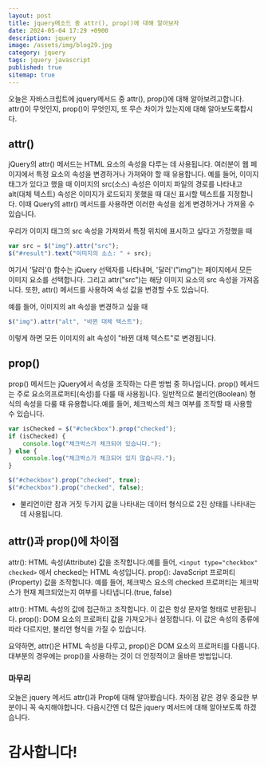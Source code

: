 ```yaml
---
layout: post
title: jquery메소드 중 attr(), prop()에 대해 알아보자
date: 2024-05-04 17:29 +0900
description: jquery
image: /assets/img/blog29.jpg
category: jquery 
tags: jquery javascript
published: true
sitemap: true
---
```


오늘은 자바스크립트에 jquery메서드 중 attr(), prop()에 대해 알아보려고합니다.   
attr()이 무엇인지, prop()이 무엇인지, 또 무슨 차이가 있는지에 대해 알아보도록합시다.

## attr()
jQuery의 attr() 메서드는 HTML 요소의 속성을 다루는 데 사용됩니다. 여러분이 웹 페이지에서 특정 요소의 속성을 변경하거나 가져와야 할 때 유용합니다.
예를 들어, 이미지 태그가 있다고 했을 때 이미지의 src(소스) 속성은 이미지 파일의 경로를 나타내고 alt(대체 텍스트) 속성은 이미지가 로드되지 못했을 때 대신 표시할 텍스트를 지정합니다. 이때 Query의 attr() 메서드를 사용하면 이러한 속성을 쉽게 변경하거나 가져올 수 있습니다.

우리가 이미지 태그의 src 속성을 가져와서 특정 위치에 표시하고 싶다고 가정했을 때
````javascript
var src = $("img").attr("src");
$("#result").text("이미지의 소스: " + src);
````

여기서 '달러'() 함수는 jQuery 선택자를 나타내며, '달러'("img")는 페이지에서 모든 이미지 요소를 선택합니다. 그리고 attr("src")는 해당 이미지 요소의 src 속성을 가져옵니다. 또한, attr() 메서드를 사용하여 속성 값을 변경할 수도 있습니다.

예를 들어, 이미지의 alt 속성을 변경하고 싶을 때
````javascript
$("img").attr("alt", "바뀐 대체 텍스트");
````
이렇게 하면 모든 이미지의 alt 속성이 "바뀐 대체 텍스트"로 변경됩니다.


## prop()
prop() 메서드는 jQuery에서 속성을 조작하는 다른 방법 중 하나입니다. prop() 메서드는 주로 요소의프로퍼티(속성)를 다룰 때 사용됩니다. 일반적으로 불리언(Boolean) 형식의 속성을 다룰 때 유용합니다.예를 들어, 체크박스의 체크 여부를 조작할 때 사용할 수 있습니다.
````javascript
var isChecked = $("#checkbox").prop("checked");
if (isChecked) {
    console.log("체크박스가 체크되어 있습니다.");
} else {
    console.log("체크박스가 체크되어 있지 않습니다.");
}

$("#checkbox").prop("checked", true);
$("#checkbox").prop("checked", false);
````
* 불리언이란 참과 거짓 두가지 값을 나타내는 데이터 형식으로 2진 상태를 나타내는데 사용됩니다.

## attr()과 prop()에 차이점
attr(): HTML 속성(Attribute) 값을 조작합니다.예를 들어, ````<input type="checkbox" checked>```` 에서 checked는 HTML 속성입니다.
prop(): JavaScript 프로퍼티(Property) 값을 조작합니다. 예를 들어, 체크박스 요소의 checked 프로퍼티는 체크박스가 현재 체크되었는지 여부를 나타냅니다.(true, false)


attr(): HTML 속성의 값에 접근하고 조작합니다. 이 값은 항상 문자열 형태로 반환됩니다.
prop(): DOM 요소의 프로퍼티 값을 가져오거나 설정합니다. 이 값은 속성의 종류에 따라 다르지만, 불리언 형식을 가질 수 있습니다.

요약하면, attr()은 HTML 속성을 다루고, prop()은 DOM 요소의 프로퍼티를 다룹니다. 대부분의 경우에는 prop()을 사용하는 것이 더 안정적이고 올바른 방법입니다.

### 마무리
오늘은 jquery 메서드 attr()과 Prop에 대해 알아봤습니다. 차이점 같은 경우 중요한 부분이니 꼭 숙지해야합니다. 다음시간엔 더 많은 jquery 메서드에 대해 알아보도록 하겠습니다.
# 감사합니다!
